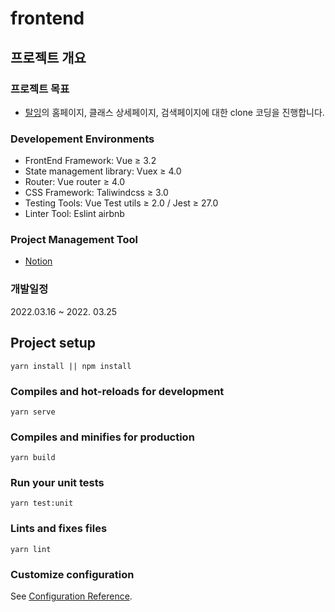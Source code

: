 # frontend


## 프로젝트 개요

### 프로젝트 목표

- [탈잉](https://taling.me/)의 홈페이지, 클래스 상세페이지, 검색페이지에 대한 clone 코딩을 진행합니다.

### Developement Environments

- FrontEnd Framework: Vue ≥ 3.2
- State management library: Vuex ≥ 4.0
- Router: Vue router ≥ 4.0
- CSS Framework: Taliwindcss ≥ 3.0
- Testing Tools: Vue Test utils ≥ 2.0 / Jest ≥ 27.0
- Linter Tool: Eslint airbnb

### Project Management Tool

- [Notion](https://www.notion.so/taesungportfolio/2-3e914bec62d54e88ba0efbf5003addde)

### 개발일정

2022.03.16 ~ 2022. 03.25


## Project setup
```
yarn install || npm install
```

### Compiles and hot-reloads for development
```
yarn serve
```

### Compiles and minifies for production
```
yarn build
```

### Run your unit tests
```
yarn test:unit
```

### Lints and fixes files
```
yarn lint
```

### Customize configuration
See [Configuration Reference](https://cli.vuejs.org/config/).
